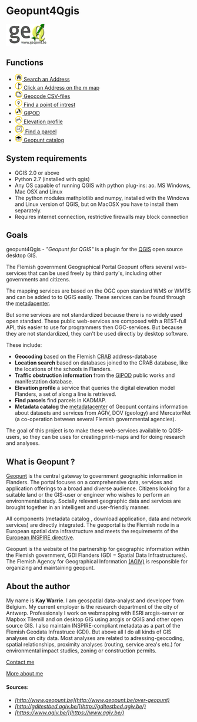 Geopunt4Qgis
============

![Geopunt for QGIS](images/logogeopunt4Q.png "Geopunt for QGIS")


Functions
--------

  * <a href="http://warrieka.github.io/index.html#!geopuntAddress.md" ><img src="images/geopuntAddressSmall.png" /> Search an Address</a> 
  * <a href="http://warrieka.github.io/index.html#!geopuntReverse.md" ><img src="images/geopuntReverseSmall.png" /> Click an Address on the m   map</a>
  * <a href="http://warrieka.github.io/index.html#!geopuntBatchgeocode.md" ><img src="images/geopuntBatchgeocodeSmall.png" /> Geocode CSV-files </a>
  * <a href="http://warrieka.github.io/index.html#!geopuntPoi.md" ><img src="images/geopuntPoiSmall.png" /> Find a point of intrest</a>
  * <a href="http://warrieka.github.io/index.html#!geopuntGIPOD.md" ><img src="images/geopuntGIPODsmall.png" /> GIPOD</a>
  * <a href="http://warrieka.github.io/index.html#!geopuntElevation.md" ><img src="images/geopuntElevationSmall.png" /> Elevation profile</a>
  * <a href="http://warrieka.github.io/index.html#!geopunt4qgisParcel.md" ><img src="images/geopuntParcelSmall.png" /> Find a parcel</a>
  * <a href="http://warrieka.github.io/index.html#!geopuntDatacatalog.md" ><img src="images/geopuntDataCatalogusSmall.png" /> Geopunt catalog</a>

  
System requirements
-------------------

- QGIS 2.0 or above
- Python 2.7 (installed with qgis)
- Any OS capable of running QGIS with python plug-ins: ao. MS Windows, Mac OSX and Linux
- The python modules mathplotlib and numpy, installed with the Windows and Linux version of QGIS, but on MacOSX you have to install them separately. 
- Requires internet connection, restrictive firewalls may block connection

 
Goals
-----

geopunt4Qgis - *"Geopunt for QGIS"* is a plugin for the [QGIS](http://www.qgis.org/) open source desktop GIS. 

The Flemish government Geographical Portal Geopunt offers several web-services that can be used freely by third party's, including other governments and citizens. 

The mapping services are based on the OGC open standard WMS or WMTS and can be added to to QGIS easily. These services can be found through the [metadacenter](https://metadata.geopunt.be/zoekdienst/apps/tabsearch/index.html).

But some services are not standardized because there is no widely used open standard. These public web-services are  composed with a REST-full API, this easier to use for programmers then OGC-services. But because they are not standardized, they can't be used directly by desktop software.

These include:

- **Geocoding** based on the Flemish [CRAB](http://www.agiv.be/gis/projecten/?catid=34) address-database
- **Location search** based on databases joined to the CRAB database, like the locations of the schools in Flanders.
- **Traffic obstruction information** from the [GIPOD](http://gipod.api.agiv.be/#!index.md) public works and manifestation database.
- **Elevation profile** a service that queries the digital elevation model Flanders, a set of along a line is retrieved.
- **Find parcels** find parcels in KADMAP.
- **Metadata catalog** the [metadatacenter](https://metadata.geopunt.be) of Geopunt contains information about datasets and services from AGIV, DOV (geology) and MercatorNet (a co-operation between several Flemish governmental agencies).

The goal of this project is to make these web-services available to QGIS-users, so they can be uses for creating print-maps and for doing research and analyses.


What is Geopunt ?
--------------

[Geopunt](http://www.geopunt.be/) is the central gateway to government geographic information in Flanders. The portal focuses on a comprehensive data, services and application offerings to a broad and diverse audience. Citizens looking for a suitable land or the GIS-user or engineer who wishes to perform an environmental study. Socially relevant geographic data and services are brought together in an intelligent and user-friendly manner. 

All components (metadata catalog , download application, data and network services) are directly integrated. The geoportal is the Flemish node in a European spatial data infrastructure and meets the requirements of the [European INSPIRE directive](http://inspire-geoportal.ec.europa.eu/).

Geopunt is the website of the partnership for geographic information within the Flemish government, GDI Flanders (GDI = Spatial Data Infrastructures). The Flemish Agency for Geographical Information [(AGIV)](http://www.agiv.be/gis/) is responsible for organizing and maintaining geopunt.

About the author
----------------

My name is **Kay Warrie**. I am geospatial data-analyst and developer from Belgium. 
My current employer is the research department of the city of Antwerp. 
Professionaly I work on webmapping with ESRI arcgis-server or Mapbox Tilemill and on desktop GIS using arcgis or QGIS and other open source GIS. I also maintain INSPIRE-compliant metadata as a part of the Flemish Geodata Infrastruce (GDI). But above all I do all kinds of GIS analyses on city data. Most analyses are related to adressing-geocoding, spatial relationships,  proximity analyses (routing, service area's etc.) for environmental impact studies, zoning or construction permits.

[Contact me](mailto:kaywarrie@gmail.com)

[More about me](http://warrieka.github.io/#!aboutMe.md)

#### Sources:

- *[http://www.geopunt.be](http://www.geopunt.be/over-geopunt)* 
- *[http://gditestbed.agiv.be/](http://gditestbed.agiv.be/)*
- *[https://www.agiv.be/](https://www.agiv.be/)*
